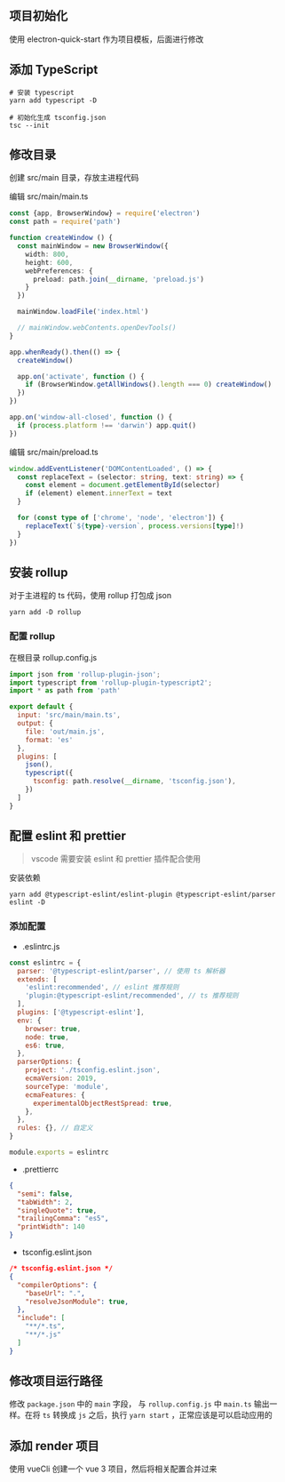 
## 项目初始化

使用 electron-quick-start 作为项目模板，后面进行修改

## 添加 TypeScript

```shell
# 安装 typescript
yarn add typescript -D

# 初始化生成 tsconfig.json
tsc --init
```

## 修改目录

创建 src/main 目录，存放主进程代码

编辑 src/main/main.ts

```ts
const {app, BrowserWindow} = require('electron')
const path = require('path')

function createWindow () {
  const mainWindow = new BrowserWindow({
    width: 800,
    height: 600,
    webPreferences: {
      preload: path.join(__dirname, 'preload.js')
    }
  })

  mainWindow.loadFile('index.html')

  // mainWindow.webContents.openDevTools()
}

app.whenReady().then(() => {
  createWindow()

  app.on('activate', function () {
    if (BrowserWindow.getAllWindows().length === 0) createWindow()
  })
})

app.on('window-all-closed', function () {
  if (process.platform !== 'darwin') app.quit()
})

```

编辑 src/main/preload.ts

```ts
window.addEventListener('DOMContentLoaded', () => {
  const replaceText = (selector: string, text: string) => {
    const element = document.getElementById(selector)
    if (element) element.innerText = text
  }

  for (const type of ['chrome', 'node', 'electron']) {
    replaceText(`${type}-version`, process.versions[type]!)
  }
})
```

## 安装 rollup

对于主进程的 ts 代码，使用 rollup 打包成 json

```shell
yarn add -D rollup 
```

### 配置 rollup

在根目录 rollup.config.js

```js
import json from 'rollup-plugin-json';
import typescript from 'rollup-plugin-typescript2';
import * as path from 'path'

export default {
  input: 'src/main/main.ts',
  output: {
    file: 'out/main.js',
    format: 'es'
  },
  plugins: [
    json(),
    typescript({
      tsconfig: path.resolve(__dirname, 'tsconfig.json'),
    })
  ]
}
```

## 配置 eslint 和 prettier

> vscode 需要安装 eslint 和 prettier 插件配合使用

安装依赖

```shell
yarn add @typescript-eslint/eslint-plugin @typescript-eslint/parser eslint -D
```

### 添加配置

- .eslintrc.js

```js
const eslintrc = {
  parser: '@typescript-eslint/parser', // 使用 ts 解析器
  extends: [
    'eslint:recommended', // eslint 推荐规则
    'plugin:@typescript-eslint/recommended', // ts 推荐规则
  ],
  plugins: ['@typescript-eslint'],
  env: {
    browser: true,
    node: true,
    es6: true,
  },
  parserOptions: {
    project: './tsconfig.eslint.json',
    ecmaVersion: 2019,
    sourceType: 'module',
    ecmaFeatures: {
      experimentalObjectRestSpread: true,
    },
  },
  rules: {}, // 自定义
}

module.exports = eslintrc
```

- .prettierrc

```json
{
  "semi": false,
  "tabWidth": 2,
  "singleQuote": true,
  "trailingComma": "es5",
  "printWidth": 140
}
```

- tsconfig.eslint.json

```json
/* tsconfig.eslint.json */
{
  "compilerOptions": {
    "baseUrl": ".",
    "resolveJsonModule": true,
  },
  "include": [
    "**/*.ts",
    "**/*.js"
  ]
}
```

## 修改项目运行路径

修改 `package.json` 中的 `main` 字段， 与 `rollup.config.js` 中 `main.ts` 输出一样。在将 `ts` 转换成 `js` 之后，执行 `yarn start` ，正常应该是可以启动应用的

## 添加 render 项目

使用 vueCli 创建一个 vue 3 项目，然后将相关配置合并过来

##
